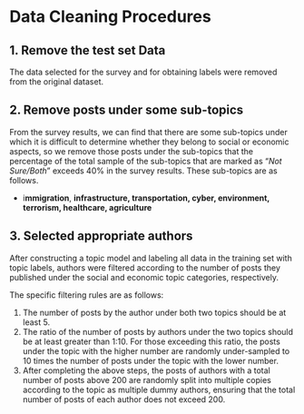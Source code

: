 # Data Cleaning Procedures

## 1. Remove the test set Data

The data selected for the survey and for obtaining labels were removed from the original dataset.

## 2. Remove posts under some sub-topics

From the survey results, we can find that there are some sub-topics under which it is difficult to determine whether they belong to social or economic aspects, so we remove those posts under the sub-topics that the percentage of the total sample of the sub-topics that are marked as “*Not Sure/Both*” exceeds 40% in the survey results. These sub-topics are as follows.

- i**mmigration**, **infrastructure, transportation, cyber, environment, terrorism, healthcare, agriculture**

## 3. Selected appropriate authors

After constructing a topic model and labeling all data in the training set with topic labels, authors were filtered according to the number of posts they published under the social and economic topic categories, respectively. 

The specific filtering rules are as follows:

1. The number of posts by the author under both two topics should be at least 5.
2.  The ratio of the number of posts by authors under the two topics should be at least greater than 1:10. For those exceeding this ratio, the posts under the topic with the higher number are randomly under-sampled to 10 times the number of posts under the topic with the lower number. 
3. After completing the above steps, the posts of authors with a total number of posts above 200 are randomly split into multiple copies according to the topic as multiple dummy authors, ensuring that the total number of posts of each author does not exceed 200.